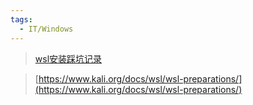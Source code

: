 ```yaml
---
tags:
  - IT/Windows
---
```

> [wsl安装踩坑记录](https://peonycsa.com/2023/04/10/wsl%E5%AE%89%E8%A3%85%E8%B8%A9%E5%9D%91%E8%AE%B0%E5%BD%95/)

> [https://www.kali.org/docs/wsl/wsl-preparations/](https://www.kali.org/docs/wsl/wsl-preparations/)



